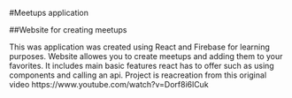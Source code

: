 #Meetups application

##Website for creating meetups

<p>
This was application was created using React and Firebase for learning purposes. Website allowes you to create meetups and adding them to your favorites. It includes main basic features react has to offer such as using components and calling an api.  Project is reacreation from this original video https://www.youtube.com/watch?v=Dorf8i6lCuk
</p>
